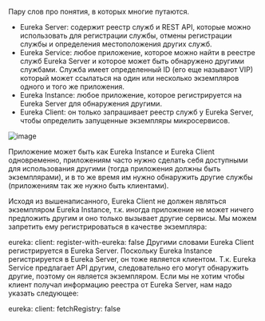 Пару слов про понятия, в которых многие путаются.
 

- Eureka Server: содержит реестр служб и REST API, которые можно использовать для регистрации службы, отмены регистрации службы и определения местоположения других служб.
- Eureka Service: любое приложение, которое можно найти в реестре служб Eureka Server и которое может быть обнаружено другими службами. Служба имеет определенный ID (его еще называют VIP) который может ссылаться на один или несколько экземпляров одного и того же приложения.
- Eureka Instance: любое приложение, которое регистрируется на Eureka Server для обнаружения другими.
- Eureka Client: он только запрашивает реестр служб у Eureka Server, чтобы определить запущенные экземпляры микросервисов.
 
![image](https://github.com/Nekipel/Eureka-start/assets/88710417/4975744f-613f-4b1c-b1e1-037adf9511a1)



Приложение может быть как Eureka Instance и Eureka Client одновременно, приложениям часто нужно сделать себя доступными для использования другими (тогда приложения должны быть экземплярами), и в то же время им нужно обнаружить другие службы (приложениям так же нужно быть клиентами).

Исходя из вышенаписанного, Eureka Client не должен являться экземпляром Eureka Instance, т.к. иногда приложение не может ничего предложить другим и оно только вызывает другие сервисы.
Мы можем запретить ему регистрироваться в качестве экземпляра:

eureka:
 client:
   register-with-eureka: false
Другими словами Eureka Client регистрируется в Eureka Server.
Поскольку Eureka Instance регистрируется в Eureka Server, он тоже является клиентом.
Т.к. Eureka Service предлагает API другим, следовательно его могут обнаружить другие, поэтому он является экземпляром.
Если мы не хотим чтобы клиент получал информацию реестра от Eureka Server, нам надо указать следующее:

eureka:
 client:
   fetchRegistry: false
